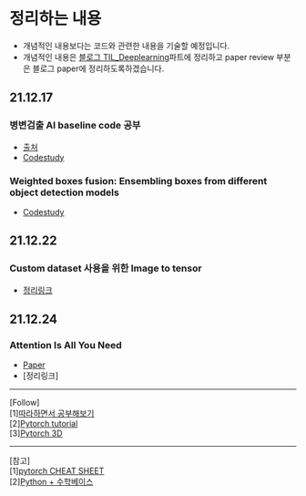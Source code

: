 
# 정리하는 내용
- 개념적인 내용보다는 코드와 관련한 내용을 기술할 예정입니다.
- 개념적인 내용은 [블로그 TIL_Deeplearning](https://1ch0.tistory.com/category/TIL/DeepLearning)파트에 정리하고 paper review 부분은 블로그 paper에 정리하도록하겠습니다.
## 21.12.17 
### 병변검출 AI baseline code 공부
- [출처](https://dacon.io/competitions/official/235855/codeshare/3725?page=1&dtype=recent)
- [Codestudy](https://github.com/ChaeChae0505/TIL_Deeplearning/tree/main/ObjectDetection_211217)

### Weighted boxes fusion: Ensembling boxes from different object detection models
- [Codestudy](https://github.com/ChaeChae0505/TIL_Deeplearning/tree/main/WBF_211217)

## 21.12.22
### Custom dataset 사용을 위한 Image to tensor
- [정리링크](/Module/ImagetoTensor)


## 21.12.24
### Attention Is All You Need
- [Paper](https://arxiv.org/pdf/1706.03762.pdf)  
- [정리링크]
---
[Follow]  
[1][따라하면서 공부해보기](https://sseunghyuns.github.io/archives/)  
[2][Pytorch tutorial](https://github.com/yunjey/pytorch-tutorial)  
[3][Pytorch 3D](https://github.com/facebookresearch/pytorch3d)
    
      
        
        
---
[참고]  
[1][pytorch CHEAT SHEET](https://pytorch.org/tutorials/beginner/ptcheat.html)  
[2][Python + 수학베이스 ](https://datascienceschool.net/02%20mathematics/08.02%20%EB%B2%A0%EB%A5%B4%EB%88%84%EC%9D%B4%EB%B6%84%ED%8F%AC%EC%99%80%20%EC%9D%B4%ED%95%AD%EB%B6%84%ED%8F%AC.html)
